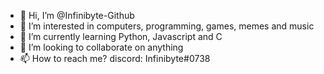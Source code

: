 - 👋 Hi, I’m @Infinibyte-Github
- 👀 I’m interested in computers, programming, games, memes and music
- 🌱 I’m currently learning Python, Javascript and C
- 💞️ I’m looking to collaborate on anything
- 📫 How to reach me? discord: Infinibyte#0738

